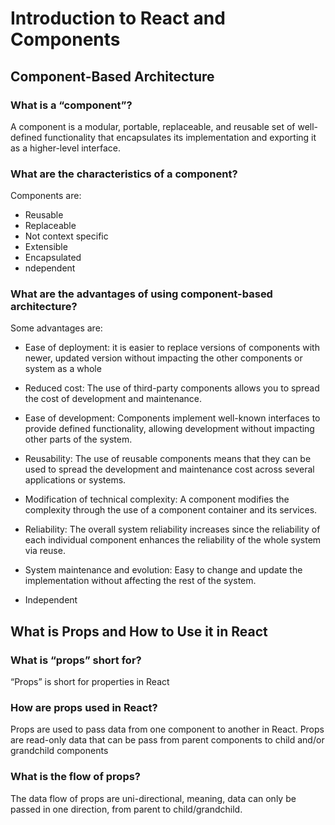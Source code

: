 # Introduction to React and Components

## Component-Based Architecture

### What is a “component”?

A component is a modular, portable, replaceable, and reusable set of well-defined functionality that encapsulates its implementation and exporting it as a higher-level interface.

### What are the characteristics of a component?

Components are:

- Reusable
- Replaceable
- Not context specific
- Extensible
- Encapsulated
- ndependent

### What are the advantages of using component-based architecture?

Some advantages are:

- Ease of deployment: it is easier to replace versions of components with newer, updated version without impacting the other components or system as a whole

- Reduced cost: The use of third-party components allows you to spread the cost of development and maintenance.

- Ease of development: Components implement well-known interfaces to provide defined functionality, allowing development without impacting other parts of the system.

- Reusability: The use of reusable components means that they can be used to spread the development and maintenance cost across several applications or systems.

- Modification of technical complexity: A component modifies the complexity through the use of a component container and its services.

- Reliability: The overall system reliability increases since the reliability of each individual component enhances the reliability of the whole system via reuse.

- System maintenance and evolution: Easy to change and update the implementation without affecting the rest of the system.

- Independent

## What is Props and How to Use it in React

### What is “props” short for?

“Props” is short for properties in React

### How are props used in React?

Props are used to pass data from one component to another in React. Props are read-only data that can be pass from parent components to child and/or grandchild components

### What is the flow of props?

The data flow of props are uni-directional, meaning, data can only be passed in one direction, from parent to child/grandchild.
